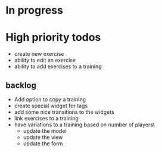 
# In progress

# High priority todos
- create new exercise
- ability to edit an exercise
- ability to add exercises to a training


## backlog

- Add option to copy a training
- create special widget for tags
- add some nice transitions to the widgets
- link exercises to a training
- have variations to a training based on number of players\
  - update the model
  - update the view
  - update the form

